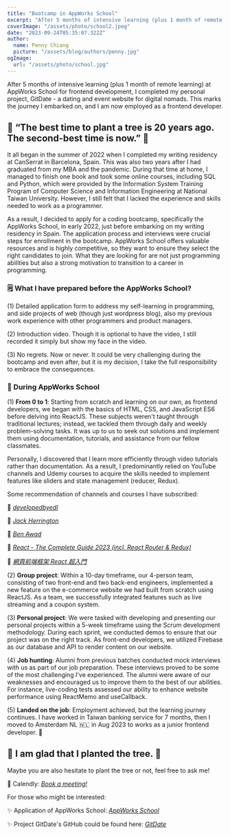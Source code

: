 ```yaml
---
title: "Bootcamp in AppWorks School"
excerpt: "After 5 months of intensive learning (plus 1 month of remote learning) at AppWorks School for frontend development, I completed my personal project, GitDate - a dating and event website for digital nomads. This marks the journey I embarked on, and I am now employed as a frontend developer."
coverImage: "/assets/photo/school2.jpeg"
date: "2023-09-24T05:35:07.322Z"
author:
  name: Penny Chiang
  picture: "/assets/blog/authors/penny.jpg"
ogImage:
  url: "/assets/photo/school.jpg"
---
```


After 5 months of intensive learning (plus 1 month of remote learning) at AppWorks School for frontend development, I completed my personal project, GitDate - a dating and event website for digital nomads. This marks the journey I embarked on, and I am now employed as a frontend developer.

## 🌲 “The best time to plant a tree is 20 years ago. The second-best time is now.” 🌲

It all began in the summer of 2022 when I completed my writing residency at CanSerrat in Barcelona, Spain. This was also two years after I had graduated from my MBA and the pandemic. During that time at home, I managed to finish one book and took some online courses, including SQL and Python, which were provided by the Information System Training Program of Computer Science and Information Engineering at National Taiwan University. However, I still felt that I lacked the experience and skills needed to work as a programmer.

As a result, I decided to apply for a coding bootcamp, specifically the AppWorks School, in early 2022, just before embarking on my writing residency in Spain. The application process and interviews were crucial steps for enrollment in the bootcamp. AppWorks School offers valuable resources and is highly competitive, so they want to ensure they select the right candidates to join. What they are looking for are not just programming abilities but also a strong motivation to transition to a career in programming.

### 🗒️ What I have prepared before the AppWorks School?

(1) Detailed application form to address my self-learning in programming, and side projects of web (though just wordpress blog), also my previous work experience with other programmers and product managers.

(2) Introduction video. Though it is optional to have the video, I still recorded it simply but show my face in the video.

(3) No regrets. Now or never. It could be very challenging during the bootcamp and even after, but it is my decision, I take the full responsibility to embrace the consequences.

### 🧳 During AppWorks School

(1) **From 0 to 1**: Starting from scratch and learning on our own, as frontend developers, we began with the basics of HTML, CSS, and JavaScript ES6 before delving into ReactJS. These subjects weren't taught through traditional lectures; instead, we tackled them through daily and weekly problem-solving tasks. It was up to us to seek out solutions and implement them using documentation, tutorials, and assistance from our fellow classmates.

Personally, I discovered that I learn more efficiently through video tutorials rather than documentation. As a result, I predominantly relied on YouTube channels and Udemy courses to acquire the skills needed to implement features like sliders and state management (reducer, Redux).

Some recommendation of channels and courses I have subscribed:

📎 _[developedbyedl](https://www.youtube.com/@developedbyed)_

📎 _[Jack Herrington](https://www.youtube.com/@jherr)_

📎 _[Ben Awad](https://www.youtube.com/@bawad)_

📎 _[React - The Complete Guide 2023 (incl. React Router & Redux)](https://www.udemy.com/course/react-the-complete-guide-incl-redux/)_

📎 _[網頁前端框架 React 超入門](https://www.udemy.com/course/react-super-easy/)_

(2) **Group project**: Within a 10-day timeframe, our 4-person team, consisting of two front-end and two back-end engineers, implemented a new feature on the e-commerce website we had built from scratch using ReactJS. As a team, we successfully integrated features such as live streaming and a coupon system.

(3) **Personal project**: We were tasked with developing and presenting our personal projects within a 5-week timeframe using the Scrum development methodology. During each sprint, we conducted demos to ensure that our project was on the right track. As front-end developers, we utilized Firebase as our database and API to render content on our website.

(4) **Job hunting**: Alumni from previous batches conducted mock interviews with us as part of our job preparation. These interviews proved to be some of the most challenging I've experienced. The alumni were aware of our weaknesses and encouraged us to improve them to the best of our abilities. For instance, live-coding tests assessed our ability to enhance website performance using ReactMemo and useCallback.

(5) **Landed on the job**: Employment achieved, but the learning journey continues. I have worked in Taiwan banking service for 7 months, then I moved to Amsterdam NL 🇳🇱 in Aug 2023 to works as a junior frontend developer. 🛫

## 🌲 I am glad that I planted the tree. 🌲

Maybe you are also hesitate to plant the tree or not, feel free to ask me!

📅 Calendly: _[Book a meeting!](https://calendly.com/peichincc/30min)_

For those who might be interested:

✨ Application of AppWorks School: _[AppWorks School](https://school.appworks.tw/)_

✨ Project GitDate's GitHub could be found here: _[GitDate](https://github.com/peichincc/GitDate)_
